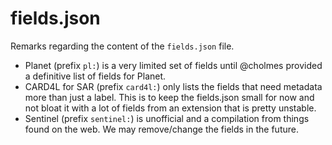 # fields.json

Remarks regarding the content of the `fields.json` file.

* Planet (prefix `pl:`) is a very limited set of fields until @cholmes provided a definitive list of fields for Planet.
* CARD4L for SAR (prefix `card4l:`) only lists the fields that need metadata more than just a label. This is to keep the fields.json small for now and not bloat it with a lot of fields from an extension that is pretty unstable.
* Sentinel (prefix `sentinel:`) is unofficial and a compilation from things found on the web. We may remove/change the fields in the future.